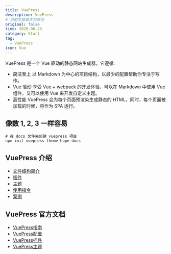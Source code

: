 ```yaml
---
title: VuePress
description: VuePress
# 当前文章是否为原创
original: false
time: 2020-06-23
category: Start
tag:
  - VuePress
icon: Vue
---
```

VuePress 是一个 Vue 驱动的静态网站生成器。它遵循:

- 简洁至上
  以 Markdown 为中心的项目结构，以最少的配置帮助你专注于写作。
- Vue 驱动
  享受 Vue + webpack 的开发体验，可以在 Markdown 中使用 Vue 组件，又可以使用 Vue 来开发自定义主题。
- 高性能
  VuePress 会为每个页面预渲染生成静态的 HTML，同时，每个页面被加载的时候，将作为 SPA 运行。
  
## 像数 1, 2, 3 一样容易

```
# 在 docs 文件夹创建 vuepress 项目
npm init vuepress-theme-hope docs
```

## VuePress 介绍

- [文件结构简介](https://vuepress-theme-hope.github.io/zh/basic/vuepress/file/)
- [插件](https://vuepress-theme-hope.github.io/zh/basic/vuepress/plugin/)
- [主题](https://vuepress-theme-hope.github.io/zh/basic/vuepress/theme/)
- [使用指令](https://vuepress-theme-hope.github.io/zh/basic/vuepress/command/)
- [案例](https://vuepress-theme-hope.github.io/zh/basic/vuepress/case/)

## VuePress 官方文档

- [VuePress指南](https://v1.vuepress.vuejs.org/zh/guide/)
- [VuePress配置](https://v1.vuepress.vuejs.org/zh/config/)  
- [VuePress插件](https://v1.vuepress.vuejs.org/zh/plugin/)  
- [VuePress主题](https://v1.vuepress.vuejs.org/zh/theme/)
